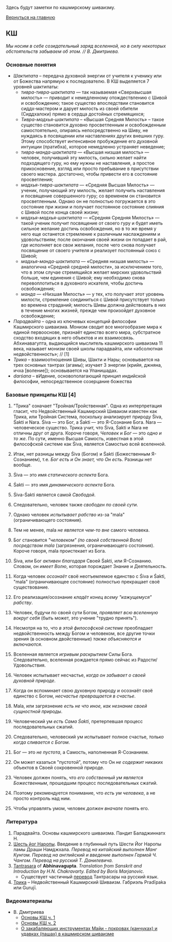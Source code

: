 Здесь будут заметки по кашмирскому шиваизму.

[Вернуться на главную](/)

## КШ

*Мы носим в себе созидательный заряд вселенной, но в силу некоторых обстоятельств забываем об этом. // В. Дмитриева.*

### Основные понятия

* *Шактипата* – передача духовной энергии от учителя к ученику или от Божества напрямую к последователю. В КШ выделяется 7 уровней шактипаты:
    * *тивра-тивра-шактипата* — так называемая «Сверхвысшая милость» — приводит к немедленному отождествлению с Шивой и освобождению; такое существо впоследствии становится сиддх-мастером и дарует милость из своей обители (Сиддхалоки) прямо в сердца достойных стремящихся;
    * *Тивра-мадхья-шактипата* – «Высшая Средняя Милость» – такое существо становится духовно просветленным и освобожденным самостоятельно, опираясь непосредственно на Шиву, не нуждаясь в посвящении или наставлениях других внешних гуру. Этому способствует интенсивное пробуждение его духовной интуиции (пратибха), которое немедленно устраняет неведение;
    * *тивра-манда-шактипата* — «Высшая низшая милость» — человек, получивший эту милость, сильно желает найти подходящего гуру, но ему нужны не наставления, а простое прикосновение, взгляд или просто пребывание в присутствии своего мастера. достаточно, чтобы привести его в состояние просветления;
    * *мадхья-тивра-шактипата* — «Средняя Высшая Милость» — ученик, получающий эту милость, желает получить наставления и посвящение совершенного гуру; со временем он становится просветленным. Однако он не полностью погружается в это состояние при жизни и получает постоянное состояние слияния с Шивой после конца своей жизни;
    * *мадхья-мадхья-шактипата* — «Средняя Средняя Милость» — такой ученик получит посвящение от своего гуру и будет иметь сильное желание достичь освобождения, но в то же время у него еще останется стремление к различным наслаждениям и удовольствиям; после окончания своей жизни он попадает в рай, где исполняет все свои желания, после чего снова получает посвящение от своего учителя и реализует постоянный союз с Шивой;
    * *мадхья-манда-шактипата* — «Средняя низшая милость» — аналогична «Средней средней милости», за исключением того, что в этом случае стремящийся желает мирских удовольствий больше, чем единения с Шивой; ему необходимо снова перевоплотиться в духовного искателя, чтобы достичь освобождения;
    * *манда* — «Низшая Милость» — у тех, кто получает этот уровень милости, стремление соединиться с Шивой присутствует только во времена страданий; милость Шивы должна действовать в них в течение многих жизней, прежде чем произойдет духовное освобождение;
* *Парадвайта* – одна из ключевых концепций философии Кашмирского шиваизма. Монизм сводит все многообразие мира к единой первооснове, признаёт единство всего мира, субстратное сходство входящих в него объектов и их взаимосвязь. Абхинавагупта, выдающийся мыслитель кашмирского шиваизма 11 века, называет монизм своей школы парадвайта, или «абсолютная недвойственность»; // [1]
* *Трика* – взаимоотношения Шивы, Шакти и Нары; основывается на трех основных тантрах (агамы); изучает 3 энергии (крийя, джняна, ичxа [воление]); основывается на Упанишадах.
* *darśana* – вИдение, основополагающий принцип индийской философии, непосредственное созерцание божества

### Базовые принципы КШ [4]

1)  "Трика" означает "Тройная/Тройственная". Одна из интерпретация гласит, что Недвойственный Кашмирский Шиваизм известен как Трика, или Тройная Система, поскольку анализирует природу Śiva, Śakti и Nara. Śiva — это Бог, а Śakti — это Я-Сознание Бога. Nara — человеческое существо. Трика учит, что Śiva, Śakti и Nara не отличны друг от друга. Короче говоря, *Человек* и *Бог* — это *одно и то же*.
По сути, именно Высшая Самость, известная в этой философской системе как Śiva, является Самостью всей вселенной.

2)  Итак, нет разницы между Śiva (Богом) и Śakti (Божественным Я-Сознанием), т.е. *Бог есть и Он знает, что Он есть*. Разницы нет вообще.

3)  Śiva — это имя *статического аспекта* Бога.

4)  Śakti — это имя *динамического аспекта* Бога.

5)  Śiva-Śakti является самой *Свободой*.

6)  Следовательно, человек также *свободен по своей сути*.

7)  Однако человек *испытывает рабство* из-за "mala" (ограничивающего состояния).

8)  Тем не менее, mala *не является чем-то вне* самого человека.

9)  Бог становится *"человеком" (по своей собственной Воле) посредством mala* (загрязнения, ограничивающего состояния). Короче говоря, mala проистекает из Бога.

10) Śiva, или Бог *активен благодаря* Своей Śakti, или Я-Сознанию. Словом, он *имеет Волю*, которая порождает Знание и Деятельность.

11) Когда человек *осознаёт* своё неотъемлемое единство с Śiva и Śakti, "mala" (ограничивающее состояние) полностью прекращает своё существование.

12) Его реализация/осознание *кладёт конец всему "кажущемуся" рабству*.

13) Человек, будучи по своей сути Богом, *проявляет всю вселенную вокруг себя* (быть может, это учение "трудно принять").

14) Несмотря на то, что *в этой философской системе* преобладает недвойственность между Богом и человеком, все другие точки зрения (в основном двойственные) *также объясняются и включаются*.

15) Вселенная является *игривым раскрытием* Силы Бога. Следовательно, вселенная рождается прямо сейчас из Радости/Удовольствия.

16) Человек испытывает несчастье, *когда он забывает о своей духовной природе*.

17) Когда он вспоминает свою духовную природу и осознаёт своё единство с Богом, *несчастье превращается в счастье*.

18) Mala, или загрязнение *есть не что иное, как незнание своей сущностной природы*.

19) Человеческий ум *есть Сама Śakti*, претерпевшая процесс последовательных сжатий.

20) Следовательно, человеский ум испытывает полное счастье, *только когда сливается с Богом*.

21) Бог — это *не пустота*, а Самость, наполненная Я-Сознанием.

22) Он может казаться "пустотой", потому что Он *не содержит* никаких объектов в Своей сокровенной природе.

23) Человек должен понять, что *его собственный ум является Божественным*, прошедшим процесс последовательных сжатий.

24) Поэтому рекомендуется понимание, что *есть ум человека*, а не просто контроль над ним.

25) Чтобы управлять умом, человек *должен вначале* понять его.



### Литература

1. Парадвайта. Основы кашмирского шиваизма. Пандит Баладжиннатх Н.
2. [Шесть йог Наропы](https://abhidharma.ru/A/Tantra/6YiogN.htm). Введение в глубинный путь Шести Йог Наропы ламы Драши Намджхала. *Перевод на китайский выполнен Манг Кунгом. Перевод на английский и введение выполнен Гармой Ч. Чангом. Перевод на русский Т. Данилевича.*
3. [Tantrasara](http://www.gianfrancobertagni.it/materiali/tantra/tantrasara.pdf) of **Abhinavagupta**. *Translation from Sanskrit and Introduction by H.N. Chakravarty.  Edited by Boris Marjanovic.*
    * Существует частичный [перевод](https://www.sanskrit-trikashaivism.com/ru/tantrasara-introduction-trika-scriptures-non-dual-shaivism-of-kashmir-ru/919) Тантрасары на русский язык.
4. [Трика](https://www.sanskrit-trikashaivism.com/ru/essentials-tour-russian-home-tour-trika-section/703) – Недвойственный Кашмирский Шиваизм. Габриэль Pradīpaka или Gurujī.

### Видеоматериалы

* В. Дмитриева
    * [Основы КШ ч. 1](https://www.youtube.com/watch?v=6k1TnzYda6I)
    * [Основы КШ ч. 2](https://www.youtube.com/watch?v=CjysLSjCkQg)
    * [О закабаляющих инструментах Майи - покровах (канчуках) и удавках (пашах) в кашмирском шиваизме](https://www.youtube.com/watch?v=45CXzp8r8H8)
